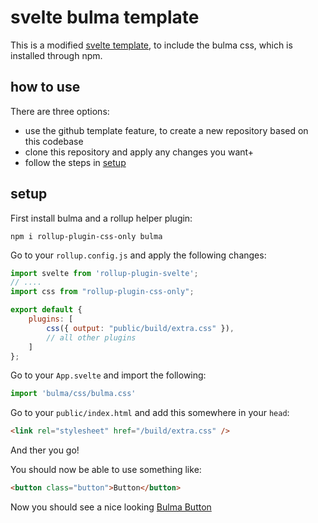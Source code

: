 # svelte bulma template
This is a modified [svelte template](https://github.com/sveltejs/template), to include the bulma css, which is installed through npm.

## how to use
There are three options:
- use the github template feature, to create a new repository based on this codebase
- clone this repository and apply any changes you want+
- follow the steps in [setup](https://github.com/manuel3108/svelte-bulma-template#setup)

## setup
First install bulma and a rollup helper plugin:
```
npm i rollup-plugin-css-only bulma
```

Go to your `rollup.config.js`
and apply the following changes:
```js
import svelte from 'rollup-plugin-svelte';
// ....
import css from "rollup-plugin-css-only";

export default {
	plugins: [
		css({ output: "public/build/extra.css" }),       
        // all other plugins
	]
};
```

Go to your `App.svelte` and import the following:
```js
import 'bulma/css/bulma.css'
```

Go to your `public/index.html` and add this somewhere in your `head`:
```html
<link rel="stylesheet" href="/build/extra.css" />
```

And ther you go!

You should now be able to use something like:
```html
<button class="button">Button</button>
```
Now you should see a nice looking [Bulma Button](https://bulma.io/documentation/elements/button/)
